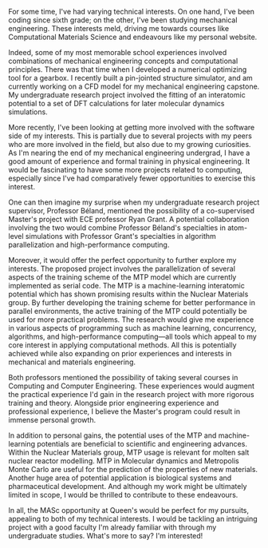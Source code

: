 For some time, I've had varying technical interests. On one hand, I've been coding since sixth grade; on the other, I've been studying mechanical engineering. These interests meld, driving me towards courses like Computational Materials Science and endeavours like my personal website.

Indeed, some of my most memorable school experiences involved combinations of mechanical engineering concepts and computational principles. There was that time when I developed a numerical optimizing tool for a gearbox. I recently built a pin-jointed structure simulator, and am currently working on a CFD model for my mechanical engineering capstone. My undergraduate research project involved the fitting of an interatomic potential to a set of DFT calculations for later molecular dynamics simulations.

More recently, I've been looking at getting more involved with the software side of my interests. This is partially due to several projects with my peers who are more involved in the field, but also due to my growing curiosities. As I'm nearing the end of my mechanical engineering undergrad, I have a good amount of experience and formal training in physical engineering. It would be fascinating to have some more projects related to computing, especially since I've had comparatively fewer opportunities to exercise this interest.

One can then imagine my surprise when my undergraduate research project supervisor, Professor Béland, mentioned the possibility of a co-supervised Master's project with ECE professor Ryan Grant. A potential collaboration involving the two would combine Professor Béland's specialties in atom-level simulations with Professor Grant's specialties in algorithm parallelization and high-performance computing.

Moreover, it would offer the perfect opportunity to further explore my interests. The proposed project involves the parallelization of several aspects of the training scheme of the MTP model which are currently implemented as serial code. The MTP is a machine-learning interatomic potential which has shown promising results within the Nuclear Materials group. By further developing the training scheme for better performance in parallel environments, the active training of the MTP could potentially be used for more practical problems. The research would give me experience in various aspects of programming such as machine learning, concurrency, algorithms, and high-performance computing—all tools which appeal to my core interest in applying computational methods. All this is potentially achieved while also expanding on prior experiences and interests in mechanical and materials engineering.

Both professors mentioned the possibility of taking several courses in Computing and Computer Engineering. These experiences would augment the practical experience I'd gain in the research project with more rigorous training and theory. Alongside prior engineering experience and professional experience, I believe the Master's program could result in immense personal growth.

In addition to personal gains, the potential uses of the MTP and machine-learning potentials are beneficial to scientific and engineering advances. Within the Nuclear Materials group, MTP usage is relevant for molten salt nuclear reactor modelling. MTP in Molecular dynamics and Metropolis Monte Carlo are useful for the prediction of the properties of new materials. Another huge area of potential application is biological systems and pharmaceutical development. And although my work might be ultimately limited in scope, I would be thrilled to contribute to these endeavours.

In all, the MASc opportunity at Queen's would be perfect for my pursuits, appealing to both of my technical interests. I would be tackling an intriguing project with a good faculty I'm already familiar with through my undergraduate studies. What's more to say? I'm interested!
